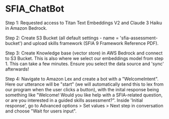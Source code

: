 # SFIA_ChatBot

Step 1:
Requested access to Titan Text Embeddings V2 and Claude 3 Haiku in Amazon Bedrock.

Step 2:
Create S3 Bucket (all default settings - name = 'sfia-assessment-bucket') and upload skills framework (SFIA 9 Framework Reference PDF).

Step 3:
Create Knowledge base (vector store) in AWS Bedrock and connect to S3 Bucket. This is also where we select our embeddings model from step 1.
This can take a few minutes. Ensure you select the data source and 'sync' afterwards!

Step 4:
Navigate to Amazon Lex and create a bot with a "WelcomeIntent".
Here our utterance will be "start" (we will automatically send this to lex from our program when the user clicks a button), with the inital response being something like "Welcome! Would you like help with a SFIA-related question, or are you interested in a guided skills assessment?".
Inside 'Initial response', go to Advanced options > Set values > Next step in conversation and choose "Wait for users input".

